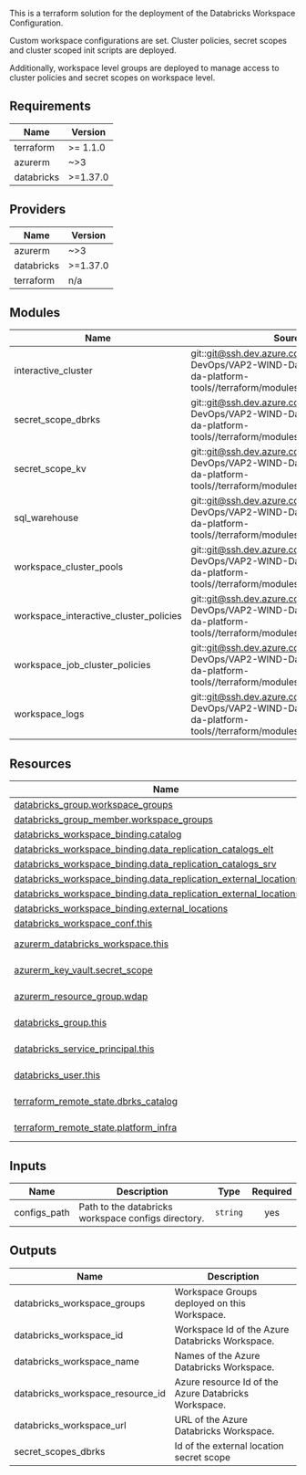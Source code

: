This is a terraform solution for the deployment of the Databricks Workspace
Configuration.

Custom workspace configurations are set. Cluster policies, secret scopes and
cluster scoped init scripts are deployed.

Additionally, workspace level groups are deployed to manage access to cluster
policies and secret scopes on workspace level.

## Requirements

| Name | Version |
|------|---------|
| terraform | >= 1.1.0 |
| azurerm | ~>3 |
| databricks | >=1.37.0 |

## Providers

| Name | Version |
|------|---------|
| azurerm | ~>3 |
| databricks | >=1.37.0 |
| terraform | n/a |

## Modules

| Name | Source | Version |
|------|--------|---------|
| interactive\_cluster | git::git@ssh.dev.azure.com:v3/VDP-DevOps/VAP2-WIND-DataAnalytics/wind-da-platform-tools//terraform/modules/cluster | 20240318.4 |
| secret\_scope\_dbrks | git::git@ssh.dev.azure.com:v3/VDP-DevOps/VAP2-WIND-DataAnalytics/wind-da-platform-tools//terraform/modules/secret_scope_dbrks | 20240116.2 |
| secret\_scope\_kv | git::git@ssh.dev.azure.com:v3/VDP-DevOps/VAP2-WIND-DataAnalytics/wind-da-platform-tools//terraform/modules/secret_scope_kv | 20240116.2 |
| sql\_warehouse | git::git@ssh.dev.azure.com:v3/VDP-DevOps/VAP2-WIND-DataAnalytics/wind-da-platform-tools//terraform/modules/sql_warehouse | 20241105.2 |
| workspace\_cluster\_pools | git::git@ssh.dev.azure.com:v3/VDP-DevOps/VAP2-WIND-DataAnalytics/wind-da-platform-tools//terraform/modules/cluster_pool | 20240116.2 |
| workspace\_interactive\_cluster\_policies | git::git@ssh.dev.azure.com:v3/VDP-DevOps/VAP2-WIND-DataAnalytics/wind-da-platform-tools//terraform/modules/cluster_policy | 20240116.2 |
| workspace\_job\_cluster\_policies | git::git@ssh.dev.azure.com:v3/VDP-DevOps/VAP2-WIND-DataAnalytics/wind-da-platform-tools//terraform/modules/cluster_policy | 20240116.2 |
| workspace\_logs | git::git@ssh.dev.azure.com:v3/VDP-DevOps/VAP2-WIND-DataAnalytics/wind-da-platform-tools//terraform/modules/diagnostic_settings | 20240116.2 |

## Resources

| Name | Type |
|------|------|
| [databricks_group.workspace_groups](https://registry.terraform.io/providers/databricks/databricks/latest/docs/resources/group) | resource |
| [databricks_group_member.workspace_groups](https://registry.terraform.io/providers/databricks/databricks/latest/docs/resources/group_member) | resource |
| [databricks_workspace_binding.catalog](https://registry.terraform.io/providers/databricks/databricks/latest/docs/resources/workspace_binding) | resource |
| [databricks_workspace_binding.data_replication_catalogs_elt](https://registry.terraform.io/providers/databricks/databricks/latest/docs/resources/workspace_binding) | resource |
| [databricks_workspace_binding.data_replication_catalogs_srv](https://registry.terraform.io/providers/databricks/databricks/latest/docs/resources/workspace_binding) | resource |
| [databricks_workspace_binding.data_replication_external_locations_elt](https://registry.terraform.io/providers/databricks/databricks/latest/docs/resources/workspace_binding) | resource |
| [databricks_workspace_binding.data_replication_external_locations_srv](https://registry.terraform.io/providers/databricks/databricks/latest/docs/resources/workspace_binding) | resource |
| [databricks_workspace_binding.external_locations](https://registry.terraform.io/providers/databricks/databricks/latest/docs/resources/workspace_binding) | resource |
| [databricks_workspace_conf.this](https://registry.terraform.io/providers/databricks/databricks/latest/docs/resources/workspace_conf) | resource |
| [azurerm_databricks_workspace.this](https://registry.terraform.io/providers/hashicorp/azurerm/latest/docs/data-sources/databricks_workspace) | data source |
| [azurerm_key_vault.secret_scope](https://registry.terraform.io/providers/hashicorp/azurerm/latest/docs/data-sources/key_vault) | data source |
| [azurerm_resource_group.wdap](https://registry.terraform.io/providers/hashicorp/azurerm/latest/docs/data-sources/resource_group) | data source |
| [databricks_group.this](https://registry.terraform.io/providers/databricks/databricks/latest/docs/data-sources/group) | data source |
| [databricks_service_principal.this](https://registry.terraform.io/providers/databricks/databricks/latest/docs/data-sources/service_principal) | data source |
| [databricks_user.this](https://registry.terraform.io/providers/databricks/databricks/latest/docs/data-sources/user) | data source |
| [terraform_remote_state.dbrks_catalog](https://registry.terraform.io/providers/hashicorp/terraform/latest/docs/data-sources/remote_state) | data source |
| [terraform_remote_state.platform_infra](https://registry.terraform.io/providers/hashicorp/terraform/latest/docs/data-sources/remote_state) | data source |

## Inputs

| Name | Description | Type | Required |
|------|-------------|------|:--------:|
| configs\_path | Path to the databricks workspace configs directory. | `string` | yes |

## Outputs

| Name | Description |
|------|-------------|
| databricks\_workspace\_groups | Workspace Groups deployed on this Workspace. |
| databricks\_workspace\_id | Workspace Id of the Azure Databricks Workspace. |
| databricks\_workspace\_name | Names of the Azure Databricks Workspace. |
| databricks\_workspace\_resource\_id | Azure resource Id of the Azure Databricks Workspace. |
| databricks\_workspace\_url | URL of the Azure Databricks Workspace. |
| secret\_scopes\_dbrks | Id of the external location secret scope |
